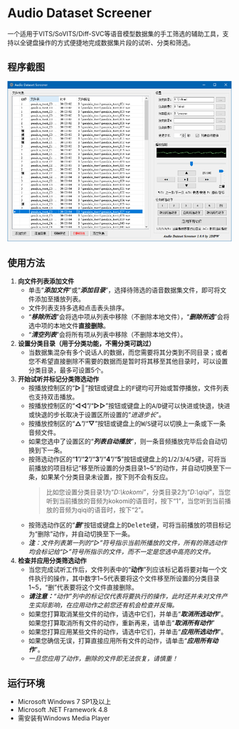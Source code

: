 # Audio Dataset Screener
一个适用于VITS/SoVITS/Diff-SVC等语音模型数据集的手工筛选的辅助工具，支持以全键盘操作的方式便捷地完成数据集片段的试听、分类和筛选。
## 程序截图
![Screenshot](https://github.com/2DIPW/audio_dataset_screener/raw/master/img/screenshot_main.png)
## 使用方法
1. **向文件列表添加文件**
    * 单击“***添加文件***”或“***添加目录***”，选择待筛选的语音数据集文件，即可将文件添加至播放列表。
    * 文件列表支持多选和点击表头排序。
    * “***移除所选***”会将选中项从列表中移除（不删除本地文件），“***删除所选***”会将选中项的本地文件**直接删除**。
    * “***清空列表***”会将所有项从列表中移除（不删除本地文件）。
2. **设置分类目录（用于分类功能，不需分类可跳过）**
    * 当数据集混杂有多个说话人的数据，而您需要将其分类到不同目录；或者您不希望直接删除不需要的数据而是暂时将其移至其他目录时，可以设置分类目录，最多可设置5个。
3. **开始试听并标记分类筛选动作**
    * 按播放控制区的“**▷║**”按钮或键盘上的<kbd>F</kbd>键均可开始或暂停播放，文件列表也支持双击播放。
    * 按播放控制区的“**◁◁**”/“**▷▷**”按钮或键盘上的<kbd>A</kbd>/<kbd>D</kbd>键可以快进或快退，快进或快退的步长取决于设置区所设置的“*进退步长*”。
    * 按播放控制区的“**△**”/“**▽**”按钮或键盘上的<kbd>W</kbd>/<kbd>S</kbd>键可以切换上一条或下一条音频文件。
    * 如果您选中了设置区的“***列表自动播放***”，则一条音频播放完毕后会自动切换到下一条。
    * 按筛选动作区的“**1**”/“**2**”/“**3**”/“**4**”/“**5**”按钮或键盘上的<kbd>1</kbd>/<kbd>2</kbd>/<kbd>3</kbd>/<kbd>4</kbd>/<kbd>5</kbd>键，可将当前播放的项目标记“移至所设置的分类目录1~5”的动作，并自动切换至下一条，如果某个分类目录未设置，按下则不会有反应。
        >比如您设置分类目录1为“*D:\kokomi*”，分类目录2为“*D:\qiqi*”，当您听到当前播放的音频为kokomi的语音时，按下“1”，当您听到当前播放的音频为qiqi的语音时，按下“2”。
    * 按筛选动作区的“***删***”按钮或键盘上的<kbd>Delete</kbd>键，可将当前播放的项目标记为“删除”动作，并自动切换至下一条。
    * ***注**：文件列表第一列的“▷”符号指示当前所播放的文件，所有的筛选动作均会标记给“▷”符号所指示的文件，而不一定是您选中高亮的文件。*
4. **检查并应用分类筛选动作**
    * 当您完成试听工作后，文件列表中的“**动作**”列应该标记着将要对每一个文件执行的操作，其中数字1~5代表要将这个文件移至所设置的分类目录1~5，“删”代表要将这个文件直接删除。
    * ***请注意：**“动作”列中的标记仅代表将要执行的操作，此时还并未对文件产生实际影响，在应用动作之前您还有机会检查并反悔。*
    * 如果您打算取消某些文件的动作，请选中它们，并单击“***取消所选动作***”。如果您打算取消所有文件的动作，重新再来，请单击“***取消所有动作***”
    * 如果您打算应用某些文件的动作，请选中它们，并单击“***应用所选动作***”。
    * 如果您确信无误，打算直接应用所有文件的动作，请单击“***应用所有动作***”。
    * *一旦您应用了动作，删除的文件即无法恢复，请慎重！*
## 运行环境
* Microsoft Windows 7 SP1及以上
* Microsoft .NET Framework 4.8
* 需安装有Windows Media Player